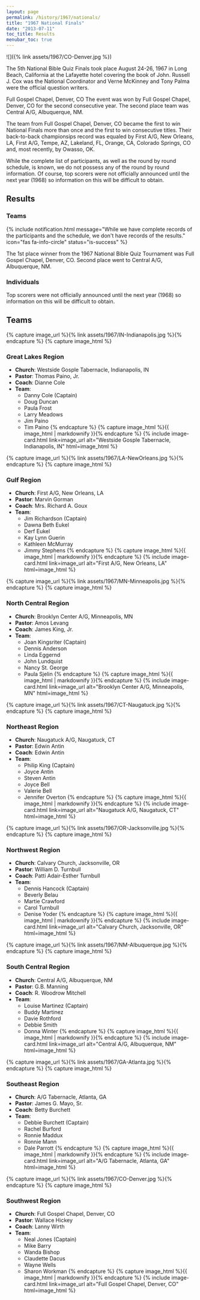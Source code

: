 ```yaml
---
layout: page
permalink: /history/1967/nationals/
title: "1967 National Finals"
date: "2013-07-11"
toc_title: Results
menubar_toc: true
---
```


![]({% link assets/1967/CO-Denver.jpg %})

The 5th National Bible Quiz Finals took place August 24-26, 1967 in Long Beach, California at the Lafayette hotel covering the book of John. Russell J. Cox was the National Coordinator and Verne McKinney and Tony Palma were the official question writers.

Full Gospel Chapel, Denver, CO
The event was won by Full Gospel Chapel, Denver, CO for the second consecutive year. The second place team was Central A/G, Albuquerque, NM.

The team from Full Gospel Chapel, Denver, CO became the first to win National Finals more than once and the first to win consecutive titles. Their back-to-back championsips record was equaled by First A/G, New Orleans, LA, First A/G, Tempe, AZ, Lakeland, FL, Orange, CA, Colorado Springs, CO and, most recently, by Owasso, OK.

While the complete list of participants, as well as the round by round schedule, is known, we do not possess any of the round by round information. Of course, top scorers were not officially announced until the next year (1968) so information on this will be difficult to obtain.

## Results

### Teams

{% include notification.html
   message="While we have complete records of the participants and the schedule, we don't have records of the results."
   icon="fas fa-info-circle"
   status="is-success" %}

The 1st place winner from the 1967 National Bible Quiz Tournament was Full Gospel Chapel, Denver, CO. Second place went to Central A/G, Albuquerque, NM.

### Individuals

Top scorers were not officially announced until the next year (1968) so information on this will be difficult to obtain.

## Teams

{% capture image_url %}{% link assets/1967/IN-Indianapolis.jpg %}{% endcapture %}
{% capture image_html %}
### Great Lakes Region

* **Church**: Westside Gosple Tabernacle, Indianapolis, IN
* **Pastor**: Thomas Paino, Jr.
* **Coach**: Dianne Cole
* **Team**:
    * Danny Cole (Captain)
    * Doug Duncan
    * Paula Frost
    * Larry Meadows
    * Jim Paino
    * Tim Paino
{% endcapture %}
{% capture image_html %}{{ image_html | markdownify }}{% endcapture %}
{% include image-card.html link=image_url alt="Westside Gosple Tabernacle, Indianapolis, IN" html=image_html %}

{% capture image_url %}{% link assets/1967/LA-NewOrleans.jpg %}{% endcapture %}
{% capture image_html %}
### Gulf Region

* **Church**: First A/G, New Orleans, LA
* **Pastor**: Marvin Gorman
* **Coach**: Mrs. Richard A. Goux
* **Team**:
    * Jim Richardson (Captain)
    * Dawna Beth Eukel
    * Derf Eukel
    * Kay Lynn Guerin
    * Kathleen McMurray
    * Jimmy Stephens
{% endcapture %}
{% capture image_html %}{{ image_html | markdownify }}{% endcapture %}
{% include image-card.html link=image_url alt="First A/G, New Orleans, LA" html=image_html %}

{% capture image_url %}{% link assets/1967/MN-Minneapolis.jpg %}{% endcapture %}
{% capture image_html %}
### North Central Region

* **Church**: Brooklyn Center A/G, Minneapolis, MN
* **Pastor**: Amos Levang
* **Coach**: James King, Jr.
* **Team**:
    * Joan Kingsriter (Captain)
    * Dennis Anderson
    * Linda Eggernd
    * John Lundquist
    * Nancy St. George
    * Paula Sjelin
{% endcapture %}
{% capture image_html %}{{ image_html | markdownify }}{% endcapture %}
{% include image-card.html link=image_url alt="Brooklyn Center A/G, Minneapolis, MN" html=image_html %}

{% capture image_url %}{% link assets/1967/CT-Naugatuck.jpg %}{% endcapture %}
{% capture image_html %}
### Northeast Region

* **Church**: Naugatuck A/G, Naugatuck, CT
* **Pastor**: Edwin Antin
* **Coach**: Edwin Antin
* **Team**:
    * Philip King (Captain)
    * Joyce Antin
    * Steven Antin
    * Joyce Bell
    * Valerie Bell
    * Jennifer Overton
{% endcapture %}
{% capture image_html %}{{ image_html | markdownify }}{% endcapture %}
{% include image-card.html link=image_url alt="Naugatuck A/G, Naugatuck, CT" html=image_html %}

{% capture image_url %}{% link assets/1967/OR-Jacksonville.jpg %}{% endcapture %}
{% capture image_html %}
### Northwest Region

* **Church**: Calvary Church, Jacksonville, OR
* **Pastor**: William D. Turnbull
* **Coach**: Patti Adair-Esther Turnbull
* **Team**:
    * Dennis Hancock (Captain)
    * Beverly Belau
    * Martie Crawford
    * Carol Turnbull
    * Denise Yoder
{% endcapture %}
{% capture image_html %}{{ image_html | markdownify }}{% endcapture %}
{% include image-card.html link=image_url alt="Calvary Church, Jacksonville, OR" html=image_html %}

{% capture image_url %}{% link assets/1967/NM-Albuquerque.jpg %}{% endcapture %}
{% capture image_html %}
### South Central Region

* **Church**: Central A/G, Albuquerque, NM
* **Pastor**: G.B. Manning
* **Coach**: R. Woodrow Mitchell
* **Team**:
    * Louise Martinez (Captain)
    * Buddy Martinez
    * Davie Rothford
    * Debbie Smith
    * Donna Winter
{% endcapture %}
{% capture image_html %}{{ image_html | markdownify }}{% endcapture %}
{% include image-card.html link=image_url alt="Central A/G, Albuquerque, NM" html=image_html %}

{% capture image_url %}{% link assets/1967/GA-Atlanta.jpg %}{% endcapture %}
{% capture image_html %}
### Southeast Region

* **Church**: A/G Tabernacle, Atlanta, GA
* **Pastor**: James G. Mayo, Sr.
* **Coach**: Betty Burchett
* **Team**:
    * Debbie Burchett (Captain)
    * Rachel Burford
    * Ronnie Maddux
    * Ronnie Mann
    * Dale Parrott
{% endcapture %}
{% capture image_html %}{{ image_html | markdownify }}{% endcapture %}
{% include image-card.html link=image_url alt="A/G Tabernacle, Atlanta, GA" html=image_html %}

{% capture image_url %}{% link assets/1967/CO-Denver.jpg %}{% endcapture %}
{% capture image_html %}
### Southwest Region

* **Church**: Full Gospel Chapel, Denver, CO
* **Pastor**: Wallace Hickey
* **Coach**: Lanny Wirth
* **Team**: 
    * Neal Jones (Captain)
    * Mike Barry
    * Wanda Bishop
    * Claudette Dacus
    * Wayne Wells
    * Sharon Workman
{% endcapture %}
{% capture image_html %}{{ image_html | markdownify }}{% endcapture %}
{% include image-card.html link=image_url alt="Full Gospel Chapel, Denver, CO" html=image_html %}
